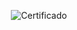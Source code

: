 <div align="center">

  ![Certificado](https://user-images.githubusercontent.com/86432393/198776330-9751a723-8059-4ea5-9622-5313b60db83a.png)

</div>